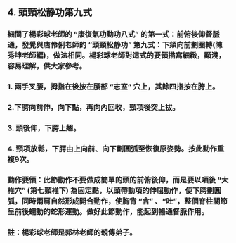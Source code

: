 ## 4. 頭頸松静功第九式

### 細閱了楊彩球老師的  “康復氣功動功八式” 的第一式：前俯後仰督脈通，發覺與唐伶俐老師的 “頭頸松静功” 第九式：下頦向前劃圈轉(陳秀坤老師編)，做法相同。楊彩球老師對這式的要領描寫細緻，顯淺，容易理解，供大家參考。

### 1. 兩手叉腰，拇指在後按在腰部 “志室” 穴上，其餘四指按在胯上。
### 2.下腭向前伸，向下點，再向內回收，頸項後突上拔。
### 3. 頭後仰，下腭上翹。
### 4. 頸項放鬆，下腭由上向前、向下劃圓弧至恢復原姿勢。按此動作重複9次。

### 動作要領：此節動作不要做成簡單的頭的前俯後仰，而是要以項後 “大椎穴” (第七頸椎下) 為固定點，以頭帶動項的伸屈動作，使下腭劃圓弧，同時兩肩自然形成開合動作，使胸背 “含” 、“吐”，整個脊柱關節呈前後蠕動的蛇形運動。做好此節動作，能起到暢通督脈作用。

### 註：楊彩球老師是郭林老師的親傳弟子。
